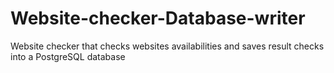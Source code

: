 # Website-checker-Database-writer
Website checker that checks websites availabilities and saves result checks into a PostgreSQL database
